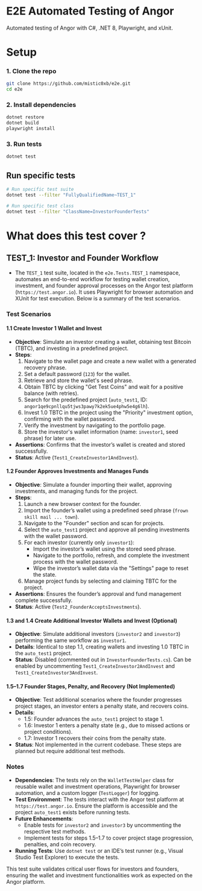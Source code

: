 # E2E Automated Testing of Angor 

Automated testing of Angor with C#, .NET 8, Playwright, and xUnit.

# Setup

### 1. Clone the repo
```bash
git clone https://github.com/mistic0xb/e2e.git
cd e2e
```

### 2. Install dependencies
```bash
dotnet restore
dotnet build
playwright install
```

### 3. Run tests
```bash
dotnet test
```

## Run specific tests
```bash
# Run specific test suite
dotnet test --filter "FullyQualifiedName~TEST_1"

# Run specific test class
dotnet test --filter "ClassName=InvestorFounderTests"
```

# What does this test cover ?

## TEST_1: Investor and Founder Workflow

- The `TEST_1` test suite, located in the `e2e.Tests.TEST_1` namespace, automates an end-to-end workflow for testing wallet creation, investment, and founder approval processes on the Angor test platform (`https://test.angor.io`). It uses Playwright for browser automation and XUnit for test execution. Below is a summary of the test scenarios.

### Test Scenarios

#### 1.1 Create Investor 1 Wallet and Invest
- **Objective**: Simulate an investor creating a wallet, obtaining test Bitcoin (TBTC), and investing in a predefined project.
- **Steps**:
  1. Navigate to the wallet page and create a new wallet with a generated recovery phrase.
  2. Set a default password (`123`) for the wallet.
  3. Retrieve and store the wallet's seed phrase.
  4. Obtain TBTC by clicking "Get Test Coins" and wait for a positive balance (with retries).
  5. Search for the predefined project (`auto_test1`, ID: `angor1qe9cpnllqu5tjws3pawy7k2ek5ue4phw5e4g6lh`).
  6. Invest 1.0 TBTC in the project using the "Priority" investment option, confirming with the wallet password.
  7. Verify the investment by navigating to the portfolio page.
  8. Store the investor's wallet information (name: `investor1`, seed phrase) for later use.
- **Assertions**: Confirms that the investor’s wallet is created and stored successfully.
- **Status**: Active (`Test1_CreateInvestor1AndInvest`).

#### 1.2 Founder Approves Investments and Manages Funds
- **Objective**: Simulate a founder importing their wallet, approving investments, and managing funds for the project.
- **Steps**:
  1. Launch a new browser context for the founder.
  2. Import the founder’s wallet using a predefined seed phrase (`frown skill mail ... town`).
  3. Navigate to the "Founder" section and scan for projects.
  4. Select the `auto_test1` project and approve all pending investments with the wallet password.
  5. For each investor (currently only `investor1`):
     - Import the investor’s wallet using the stored seed phrase.
     - Navigate to the portfolio, refresh, and complete the investment process with the wallet password.
     - Wipe the investor’s wallet data via the "Settings" page to reset the state.
  6. Manage project funds by selecting and claiming TBTC for the project.
- **Assertions**: Ensures the founder’s approval and fund management complete successfully.
- **Status**: Active (`Test2_FounderAcceptsInvestments`).

#### 1.3 and 1.4 Create Additional Investor Wallets and Invest (Optional)
- **Objective**: Simulate additional investors (`investor2` and `investor3`) performing the same workflow as `investor1`.
- **Details**: Identical to step 1.1, creating wallets and investing 1.0 TBTC in the `auto_test1` project.
- **Status**: Disabled (commented out in `InvestorFounderTests.cs`). Can be enabled by uncommenting `Test1_CreateInvestor2AndInvest` and `Test1_CreateInvestor3AndInvest`.

#### 1.5–1.7 Founder Stages, Penalty, and Recovery (Not Implemented)
- **Objective**: Test additional scenarios where the founder progresses project stages, an investor enters a penalty state, and recovers coins.
- **Details**:
  - 1.5: Founder advances the `auto_test1` project to stage 1.
  - 1.6: Investor 1 enters a penalty state (e.g., due to missed actions or project conditions).
  - 1.7: Investor 1 recovers their coins from the penalty state.
- **Status**: Not implemented in the current codebase. These steps are planned but require additional test methods.

### Notes
- **Dependencies**: The tests rely on the `WalletTestHelper` class for reusable wallet and investment operations, Playwright for browser automation, and a custom logger (`TestLogger`) for logging.
- **Test Environment**: The tests interact with the Angor test platform at `https://test.angor.io`. Ensure the platform is accessible and the project `auto_test1` exists before running tests.
- **Future Enhancements**:
  - Enable tests for `investor2` and `investor3` by uncommenting the respective test methods.
  - Implement tests for steps 1.5–1.7 to cover project stage progression, penalties, and coin recovery.
- **Running Tests**: Use `dotnet test` or an IDE’s test runner (e.g., Visual Studio Test Explorer) to execute the tests.

This test suite validates critical user flows for investors and founders, ensuring the wallet and investment functionalities work as expected on the Angor platform.